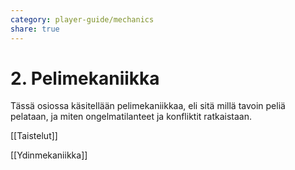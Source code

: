 ```yaml
---
category: player-guide/mechanics
share: true
---
```


# 2. Pelimekaniikka
Tässä osiossa käsitellään pelimekaniikkaa, eli sitä millä tavoin peliä pelataan, ja miten ongelmatilanteet ja konfliktit ratkaistaan.

[[Taistelut]]

[[Ydinmekaniikka]]
